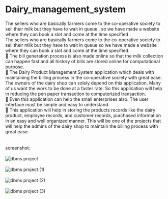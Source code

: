 # Dairy_management_system
The sellers who are basically farmers come to the co-operative society to sell their milk but they have to wait in queue , so we have made a website where they can book a slot and come at the time specified .
<br/>The sellers who are basically farmers come to the co-operative society to sell their milk but they 
have to wait in queue so we have made a website where they can book a slot and come at the time 
specified.
<br/> The bill generation process is also made online so that the milk collection can happen fast and all 
history of bills are stored online for computational purpose.
<br/> The Dairy Product Management System application which deals with maintaining the billing 
process in the co-operative society with great ease. The owners of the dairy shop can 
solely depend on this application. Many of us want the work to be done at a faster rate. So this 
application will help in reducing the pen paper transaction to computerized transaction. 
<br/> Even this application can help the small enterprises also. The user interface must be simple and 
easy to understand.
<br/> This application will help in storing the products records like the dairy product, employee records, 
and customer records, purchased information in an easy and well organized manner. This will be 
one of the projects that will help the admins of the dairy shop to maintain the billing process with 
great ease.<br/><br/><br/>
screenshot:<br/><br/>
![dbms project](https://github.com/Shyam1613/Dairy_management_system/assets/119725553/d298cee9-3064-40bf-90c1-0472bde18112)<br/><br/>
![dbms project (1)](https://github.com/Shyam1613/Dairy_management_system/assets/119725553/2e7d7105-4910-4fe7-9813-fbecb1c1173c)<br/><br/>
![dbms project (2)](https://github.com/Shyam1613/Dairy_management_system/assets/119725553/d16b5572-9bce-4958-ba61-c512a66f4a13)<br/><br/>
![dbms project (3)](https://github.com/Shyam1613/Dairy_management_system/assets/119725553/18e84b68-f8cc-4e68-bbc1-419d5562a539)<br/><br/>
